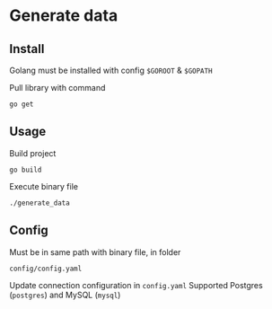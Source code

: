 Generate data
===

Install
---
Golang must be installed with config `$GOROOT` & `$GOPATH`

Pull library with command

```
go get
```

Usage
---
Build project

```
go build
```

Execute binary file 

```
./generate_data
```

Config
---
Must be in same path with binary file, in folder

```
config/config.yaml
```

Update connection configuration in `config.yaml`
Supported Postgres (`postgres`) and MySQL (`mysql`)
